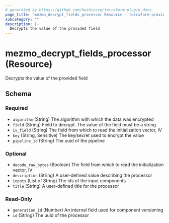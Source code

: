```yaml
---
# generated by https://github.com/hashicorp/terraform-plugin-docs
page_title: "mezmo_decrypt_fields_processor Resource - terraform-provider-mezmo"
subcategory: ""
description: |-
  Decrypts the value of the provided field
---
```


# mezmo_decrypt_fields_processor (Resource)

Decrypts the value of the provided field



<!-- schema generated by tfplugindocs -->
## Schema

### Required

- `algorithm` (String) The algorithm with which the data was encrypted
- `field` (String) Field to decrypt. The value of the field must be a string
- `iv_field` (String) The field from which to read the initialization vector, IV
- `key` (String, Sensitive) The key/secret used to encrypt the value
- `pipeline_id` (String) The uuid of the pipeline

### Optional

- `decode_raw_bytes` (Boolean) The field from which to read the initialization vector, IV
- `description` (String) A user-defined value describing the processor
- `inputs` (List of String) The ids of the input components
- `title` (String) A user-defined title for the processor

### Read-Only

- `generation_id` (Number) An internal field used for component versioning
- `id` (String) The uuid of the processor


